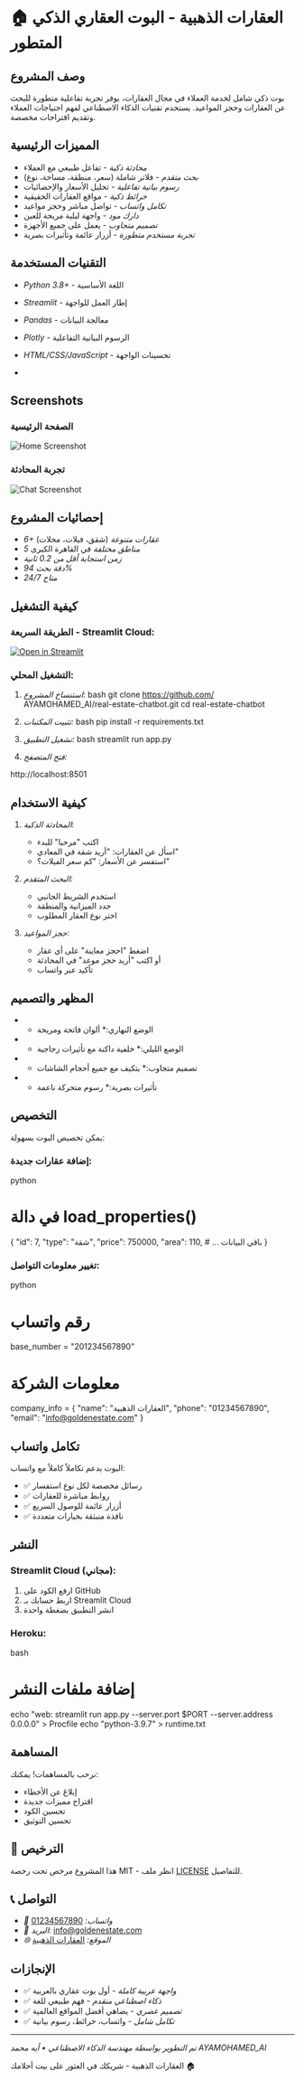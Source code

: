 # 🏠 العقارات الذهبية - البوت العقاري الذكي المتطور

##  وصف المشروع

بوت ذكي شامل لخدمة العملاء في مجال العقارات، يوفر تجربة تفاعلية متطورة للبحث عن العقارات وحجز المواعيد. يستخدم تقنيات الذكاء الاصطناعي لفهم احتياجات العملاء وتقديم اقتراحات مخصصة.

##  المميزات الرئيسية

-  *محادثة ذكية* - تفاعل طبيعي مع العملاء
-  *بحث متقدم* - فلاتر شاملة (سعر، منطقة، مساحة، نوع)
-  *رسوم بيانية تفاعلية* - تحليل الأسعار والإحصائيات
-  *خرائط ذكية* - مواقع العقارات الحقيقية
-  *تكامل واتساب* - تواصل مباشر وحجز مواعيد
-  *دارك مود* - واجهة ليلية مريحة للعين
-  *تصميم متجاوب* - يعمل على جميع الأجهزة
- *تجربة مستخدم متطورة* - أزرار عائمة وتأثيرات بصرية

##  التقنيات المستخدمة

- *Python 3.8+* - اللغة الأساسية
- *Streamlit* - إطار العمل للواجهة
- *Pandas* - معالجة البيانات
- *Plotly* - الرسوم البيانية التفاعلية
- *HTML/CSS/JavaScript* - تحسينات الواجهة

- 
## Screenshots

###  الصفحة الرئيسية
![Home Screenshot](assets/screenshots/home-page.png)

###  تجربة المحادثة
![Chat Screenshot](assets/screenshots/chat-page.png)

##  إحصائيات المشروع

-  *6+ عقارات متنوعة* (شقق، فيلات، محلات)
-  *5 مناطق مختلفة* في القاهرة الكبرى
-  *زمن استجابة أقل من 0.2 ثانية*
-  *دقة بحث 94%*
-  *متاح 24/7*

##  كيفية التشغيل

### الطريقة السريعة - Streamlit Cloud:
[![Open in Streamlit](https://static.streamlit.io/badges/streamlit_badge_black_white.svg)](https://real-estate-chatbot.streamlit.app)

### التشغيل المحلي:

1. *استنساخ المشروع:*
bash
git clone https://github.com/
AYAMOHAMED_AI/real-estate-chatbot.git
cd real-estate-chatbot


2. *تثبيت المكتبات:*
bash
pip install -r requirements.txt


3. *تشغيل التطبيق:*
bash
streamlit run app.py


4. *فتح المتصفح:*

http://localhost:8501


##  كيفية الاستخدام

1. *المحادثة الذكية:*
   - اكتب "مرحبا" للبدء
   - اسأل عن العقارات: "أريد شقة في المعادي"
   - استفسر عن الأسعار: "كم سعر الفيلات؟"

2. *البحث المتقدم:*
   - استخدم الشريط الجانبي
   - حدد الميزانية والمنطقة
   - اختر نوع العقار المطلوب

3. *حجز المواعيد:*
   - اضغط "احجز معاينة" على أي عقار
   - أو اكتب "أريد حجز موعد" في المحادثة
   - تأكيد عبر واتساب

##  المظهر والتصميم

- * الوضع النهاري:* ألوان فاتحة ومريحة
- * الوضع الليلي:* خلفية داكنة مع تأثيرات زجاجية
- * تصميم متجاوب:* يتكيف مع جميع أحجام الشاشات
- * تأثيرات بصرية:* رسوم متحركة ناعمة

## التخصيص

يمكن تخصيص البوت بسهولة:

### إضافة عقارات جديدة:
python
# في دالة load_properties()
{
    "id": 7,
    "type": "شقة",
    "price": 750000,
    "area": 110,
    # ... باقي البيانات
}


### تغيير معلومات التواصل:
python
# رقم واتساب
base_number = "201234567890"

# معلومات الشركة
company_info = {
    "name": "العقارات الذهبية",
    "phone": "01234567890",
    "email": "info@goldenestate.com"
}


##  تكامل واتساب

البوت يدعم تكاملاً كاملاً مع واتساب:
- ✅ رسائل مخصصة لكل نوع استفسار
- ✅ روابط مباشرة للعقارات
- ✅ أزرار عائمة للوصول السريع
- ✅ نافذة منبثقة بخيارات متعددة

##  النشر

### Streamlit Cloud (مجاني):
1. ارفع الكود على GitHub
2. اربط حسابك بـ Streamlit Cloud
3. انشر التطبيق بضغطة واحدة

### Heroku:
bash
# إضافة ملفات النشر
echo "web: streamlit run app.py --server.port $PORT --server.address 0.0.0.0" > Procfile
echo "python-3.9.7" > runtime.txt


##  المساهمة

نرحب بالمساهمات! يمكنك:
-  إبلاغ عن الأخطاء
-  اقتراح مميزات جديدة
-  تحسين الكود
-  تحسين التوثيق

## 📄 الترخيص

هذا المشروع مرخص تحت رخصة MIT - انظر ملف [LICENSE](LICENSE) للتفاصيل.

## 📞 التواصل

- *📱 واتساب:* [01234567890](https://wa.me/201234567890)
- *📧 البريد:* info@goldenestate.com
- *🌐 الموقع:* [العقارات الذهبية](https://real-estate-chatbot.streamlit.app)

##  الإنجازات

- ✅ *واجهة عربية كاملة* - أول بوت عقاري بالعربية
- ✅ *ذكاء اصطناعي متقدم* - فهم طبيعي للغة
- ✅ *تصميم عصري* - يضاهي أفضل المواقع العالمية
- ✅ *تكامل شامل* - واتساب، خرائط، رسوم بيانية

---

*تم التطوير بواسطة مهندسة الذكاء الاصطناعي • أيه محمد
AYAMOHAMED_AI*

العقارات الذهبية - شريكك في العثور على بيت أحلامك 🏠
